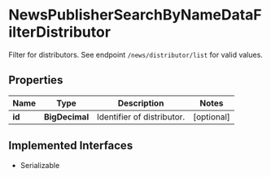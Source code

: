 

# NewsPublisherSearchByNameDataFilterDistributor

Filter for distributors. See endpoint `/news/distributor/list` for valid values.

## Properties

Name | Type | Description | Notes
------------ | ------------- | ------------- | -------------
**id** | **BigDecimal** | Identifier of distributor. |  [optional]


## Implemented Interfaces

* Serializable


